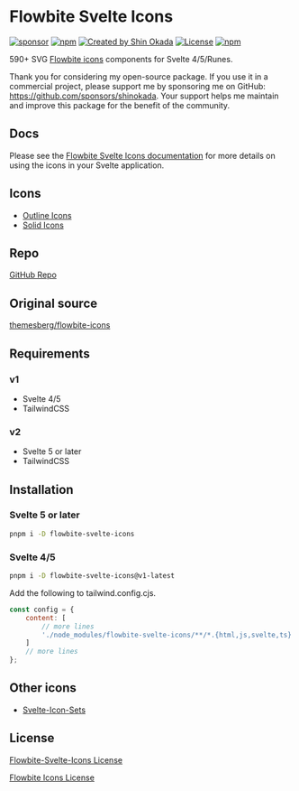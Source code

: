 # Flowbite Svelte Icons

<div class="flex gap-2 my-8">
<a href="https://github.com/sponsors/shinokada" target="_blank"><img src="https://img.shields.io/static/v1?label=Sponsor&message=%E2%9D%A4&logo=GitHub&color=%23fe8e86" alt="sponsor" ></a>
<a href="https://www.npmjs.com/package/flowbite-svelte-icons" rel="nofollow" target="_blank"><img src="https://img.shields.io/npm/v/flowbite-svelte-icons" alt="npm" ></a>
<a href="https://twitter.com/shinokada" rel="nofollow" target="_blank"><img src="https://img.shields.io/badge/created%20by-@shinokada-4BBAAB.svg" alt="Created by Shin Okada" ></a>
<a href="https://opensource.org/licenses/MIT" rel="nofollow" target="_blank"><img src="https://img.shields.io/github/license/shinokada/flowbite-svelte-icons" alt="License" ></a>
<a href="https://www.npmjs.com/package/flowbite-svelte-icons" rel="nofollow" target="_blank"><img src="https://img.shields.io/npm/dw/flowbite-svelte-icons.svg" alt="npm" ></a>
</div>

590+ SVG [Flowbite icons](https://github.com/themesberg/flowbite-icons) components for Svelte 4/5/Runes.

Thank you for considering my open-source package. If you use it in a commercial project, please support me by sponsoring me on GitHub: https://github.com/sponsors/shinokada. Your support helps me maintain and improve this package for the benefit of the community.

## Docs

Please see the [Flowbite Svelte Icons documentation](https://flowbite-svelte-icons.codewithshin.com/) for more details on using the icons in your Svelte application.

## Icons

- [Outline Icons](https://flowbite-svelte-icons.codewithshin.com/outline)
- [Solid Icons](https://flowbite-svelte-icons.codewithshin.com/solid)

## Repo

[GitHub Repo](https://github.com/themesberg/flowbite-svelte-icons)

## Original source

[themesberg/flowbite-icons](https://github.com/themesberg/flowbite-icons)

## Requirements

### v1

- Svelte 4/5
- TailwindCSS

### v2

- Svelte 5 or later
- TailwindCSS

## Installation

### Svelte 5 or later

```sh
pnpm i -D flowbite-svelte-icons
```

### Svelte 4/5

```sh
pnpm i -D flowbite-svelte-icons@v1-latest
```

Add the following to tailwind.config.cjs.

```js
const config = {
	content: [
		// more lines
		'./node_modules/flowbite-svelte-icons/**/*.{html,js,svelte,ts}'
	]
	// more lines
};
```

## Other icons

- [Svelte-Icon-Sets](https://svelte-svg-icons.codewithshin.com/)

## License

[Flowbite-Svelte-Icons License](https://github.com/themesberg/flowbite-svelte-icons/blob/main/LICENSE)

[Flowbite Icons License](https://github.com/themesberg/flowbite-icons/blob/main/LICENSE)
